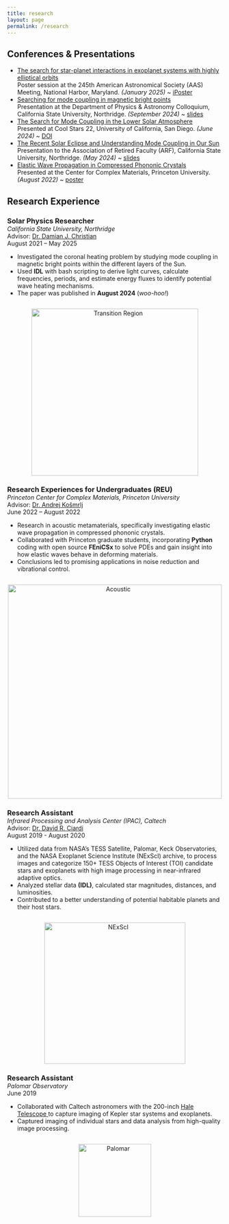 ```yaml
---
title: research
layout: page
permalink: /research
---
```

<html lang="en">
<h2>Conferences & Presentations</h2>

<ul>
  <li>
    <u>The search for star-planet interactions in exoplanet systems with highly elliptical orbits</u><br>
    Poster session at the 245th American Astronomical Society (AAS) Meeting, National Harbor, Maryland. <em>(January 2025)</em> ~ <a href="https://aas245-aas.ipostersessions.com/Default.aspx?s=9D-55-24-B1-41-8A-7D-8E-D4-BC-EB-DF-4D-28-6E-39">iPoster</a>
  </li>
  
  <li>
    <u>Searching for mode coupling in magnetic bright points</u><br>
    Presentation at the Department of Physics & Astronomy Colloquium, California State University, Northridge. <em>(September 2024)</em> ~ <a href="https://drive.google.com/file/d/1k5PuWFHQ1nTbGnhQjQFnaVT-oCFdSaXd/view?usp=sharing">slides</a>
  </li>
  
  <li>
    <u>The Search for Mode Coupling in the Lower Solar Atmosphere</u><br>
    Presented at Cool Stars 22, University of California, San Diego. <em>(June 2024)</em> ~ <a href="https://zenodo.org/records/13000314">DOI</a>


  </li>
  
  <li>
    <u>The Recent Solar Eclipse and Understanding Mode Coupling in Our Sun</u><br>
    Presentation to the Association of Retired Faculty (ARF), California State University, Northridge. <em>(May 2024)</em> ~ <a href="https://drive.google.com/file/d/1Wufd78S5YqP8UX57o2ZDCUwHAG2Vusat/view">slides</a>
  </li>
  
  <li>
    <u>Elastic Wave Propagation in Compressed Phononic Crystals</u><br>
    Presented at the Center for Complex Materials, Princeton University. <em>(August 2022)</em> ~ <a href="https://drive.google.com/file/d/1zIn6Jd-08JxAgyeDPFpY2Xki72a9HxLn/view">poster</a>
  </li>
</ul>

<h2>Research Experience</h2>

<div style="margin-bottom: 2em;">
  <h3 style="margin-bottom: 0;">Solar Physics Researcher</h3>
  <p style="margin: 0;">
    <em>California State University, Northridge</em><br>
    Advisor: <a href="https://academics.csun.edu/faculty/damian.christian">Dr. Damian J. Christian</a><br>
    <span>August 2021 – May 2025</span>
  </p>

  <ul>
    <li>Investigated the coronal heating problem by studying mode coupling in magnetic bright points within the different layers of the Sun.</li>
    <li>Used <b>IDL</b> with bash scripting to derive light curves, calculate frequencies, periods, and estimate energy fluxes to identify potential wave heating mechanisms.</li>
    <li>The paper was published in <strong>August 2024</strong> (<em>woo-hoo!</em>)</li>
  </ul>
</div>

<p align="center">
  <img src="https://arthurberberyan.github.io/assets/transregutd2.png" alt="Transition Region" width="390">
</p>

<div style="margin-bottom: 2em;">
  <h3 style="margin-bottom: 0;">Research Experiences for Undergraduates (REU)</h3>
  <p style="margin: 0;">
    <em>Princeton Center for Complex Materials, Princeton University</em><br>
    Advisor: <a href="https://www.princeton.edu/~akosmrlj/">Dr. Andrej Košmrlj</a><br>
    <span>June 2022 – August 2022</span>
  </p>

  <ul>
    <li>Research in acoustic metamaterials, specifically investigating elastic wave propagation in compressed phononic crystals.</li>
    <li>Collaborated with Princeton graduate students, incorporating <b>Python</b> coding with open source <b>FEniCSx</b> to solve PDEs and gain insight into how elastic waves behave in deforming materials.</li>
    <li>Conclusions led to promising applications in noise reduction and vibrational control.</li>
  </ul>
</div>

<p align="center">
  <img src="https://arthurberberyan.github.io/assets/metamaterials.jpeg" alt="Acoustic" width="500">
</p>

<div style="margin-bottom: 2em;">
  <h3 style="margin-bottom: 0;">Research Assistant</h3>
  <p style="margin: 0;">
    <em>Infrared Processing and Analysis Center (IPAC), Caltech</em><br>
    Advisor: <a href="https://web.ipac.caltech.edu/staff/ciardi/">Dr. David R. Ciardi</a><br>
    <span>August 2019 - August 2020</span>
  </p>

  <ul>
    <li>Utilized data from NASA’s TESS Satellite, Palomar, Keck Observatories, and the NASA Exoplanet Science Institute (NExScI) archive, to process images and categorize 150+ TESS Objects of Interest (TOI) candidate stars and exoplanets with high image processing in near-infrared adaptive optics.</li>
    <li>Analyzed stellar data <b>(IDL)</b>, calculated star magnitudes, distances, and luminosities.</li>
    <li>Contributed to a better understanding of potential habitable planets and their host stars.</li>
  </ul>
</div>

<p align="center">
  <img src="https://arthurberberyan.github.io/assets/nexsci_logo.png" alt="NExScI" width="330">
</p>

<div style="margin-bottom: 2em;">
  <h3 style="margin-bottom: 0;">Research Assistant</h3>
  <p style="margin: 0;">
    <em>Palomar Observatory </em><br>
    <span>June 2019</span>
  </p>

<ul>
    <li>Collaborated with Caltech astronomers with the 200-inch <a href="https://sites.astro.caltech.edu/palomar/about/telescopes/hale.html"> Hale Telescope </a> to capture imaging of Kepler star systems and exoplanets.</li>
    <li>Captured imaging of individual stars and data analysis from high-quality image processing.</li>
  </ul>
</div>

<p align="center">
  <img src="https://arthurberberyan.github.io/assets/palomar.png" alt="Palomar" width="170">
</p>
